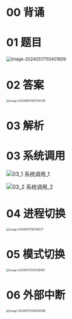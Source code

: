 # 00 背诵





# 01 题目

<img src="https://cvp.oss-cn-shanghai.aliyuncs.com/picgo/202405171104670.png" alt="image-20240517110401609" style="zoom:80%;" />



# 02 答案

<img src="https://cvp.oss-cn-shanghai.aliyuncs.com/picgo/202406031927477.png" alt="image-20240603192743339" style="zoom:50%;" />



# 03 解析









# 03 系统调用

![03_1 系统调用_1](https://cvp.oss-cn-shanghai.aliyuncs.com/picgo/202405231639286.png)

![03_2 系统调用_2](https://cvp.oss-cn-shanghai.aliyuncs.com/picgo/202405231639443.png)



# 04 进程切换

<img src="https://cvp.oss-cn-shanghai.aliyuncs.com/picgo/202405171921023.png" alt="image-20240517192118377" style="zoom:50%;" />



# 05 模式切换

<img src="https://cvp.oss-cn-shanghai.aliyuncs.com/picgo/202405172033767.png" alt="image-20240517203326461" style="zoom:50%;" />



# 06 外部中断

<img src="https://cvp.oss-cn-shanghai.aliyuncs.com/picgo/202405172040503.png" alt="image-20240517204000366" style="zoom:50%;" />
